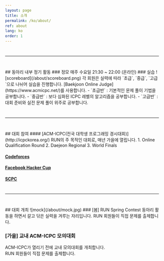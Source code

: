 ```yaml
---
layout: page
title: 소개
permalink: /ko/about/
ref: about
lang: ko
order: 1
---
```


<hr style="margin-top: 40px; margin-bottom: 40px; border: solid; border-width: 0; border-bottom: 1px solid #e8e8e8;"/>
## 동아리 내부 정기 활동
### 정모
매주 수요일 21:30 ~ 22:00 (온라인)
### 실습
![scoreboard](/about/scoreboard.png)
각 회원은 실력에 따라 `초급`, `중급`, `고급`으로 나뉘어 실습을 진행합니다.
[Baekjoon Online Judge](https://www.acmicpc.net/)를 사용합니다.
- `초급반` : 기본적인 문제 풀이 기법을 공부합니다.
- `중급반` : 보다 심화된 ICPC 레벨의 알고리즘을 공부합니다.
- `고급반` : 대회 준비와 실전 문제 풀이 위주로 공부합니다.

<hr style="margin-top: 40px; margin-bottom: 40px; border: solid; border-width: 0; border-bottom: 1px solid #e8e8e8;"/>
## 대회 참여
#### [ACM-ICPC(전국 대학생 프로그래밍 경시대회)](http://icpckorea.org/)
RUN의 주 목적인 대회로, 매년 가을에 열립니다.
1. Online Qualification Round
2. Daejeon Regional
3. World Finals

#### [Codeforces](http://codeforces.com/)
#### [Facebook Hacker Cup](https://www.facebook.com/hackercup/)
#### [SCPC](https://www.codeground.org/)

<hr style="margin-top: 40px; margin-bottom: 40px; border: solid; border-width: 0; border-bottom: 1px solid #e8e8e8;"/>
## 대회 개최 
![mock](/about/mock.jpg)
### [봄] RUN Spring Contest
동아리 활동을 하면서 갈고 닦은 실력을 겨루는 자리입니다.  
RUN 회원들이 직접 문제를 출제합니다.

### [가을] 교내 ACM-ICPC 모의대회
ACM-ICPC가 열리기 전에 교내 모의대회를 개최합니다.  
RUN 회원들이 직접 문제를 출제합니다.
